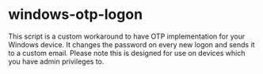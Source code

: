 # windows-otp-logon
This script is a custom workaround to have OTP implementation for your Windows device. It changes the password on every new logon and sends it to a custom email. Please note this is designed for use on devices which you have admin privileges to.
